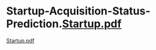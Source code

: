 # Startup-Acquisition-Status-Prediction.[Startup.pdf](https://github.com/MelroyPer/Startup-Acquisition-Status-Prediction./files/9849644/Startup.pdf)
[Startup.pdf](https://github.com/MelroyPer/Startup-Acquisition-Status-Prediction./files/9849646/Startup.pdf)
